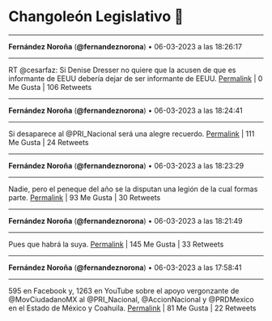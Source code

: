 # Changoleón Legislativo 🙈
*****
**Fernández Noroña** (**@fernandeznorona**) • 06-03-2023 a las 18:26:17
*****
RT @cesarfaz: Si Denise Dresser no quiere que la acusen de que es informante de EEUU debería dejar de ser informante de EEUU.
[Permalink](https://twitter.com/fernandeznorona/status/1632930639706988545) | 0 Me Gusta | 106 Retweets
*****
**Fernández Noroña** (**@fernandeznorona**) • 06-03-2023 a las 18:24:41
*****
Si desaparece al @PRI_Nacional será una alegre recuerdo.
[Permalink](https://twitter.com/fernandeznorona/status/1632930235061530631) | 111 Me Gusta | 24 Retweets
*****
**Fernández Noroña** (**@fernandeznorona**) • 06-03-2023 a las 18:23:29
*****
Nadie, pero el peneque del año se la disputan una legión de la cual formas parte.
[Permalink](https://twitter.com/fernandeznorona/status/1632929933222707204) | 93 Me Gusta | 30 Retweets
*****
**Fernández Noroña** (**@fernandeznorona**) • 06-03-2023 a las 18:21:49
*****
Pues que habrá la suya.
[Permalink](https://twitter.com/fernandeznorona/status/1632929516866641920) | 145 Me Gusta | 33 Retweets
*****
**Fernández Noroña** (**@fernandeznorona**) • 06-03-2023 a las 17:58:41
*****
595 en Facebook y, 1263 en YouTube sobre el apoyo vergonzante de @MovCiudadanoMX al @PRI_Nacional, @AccionNacional y @PRDMexico en el Estado de México y Coahuila.
[Permalink](https://twitter.com/fernandeznorona/status/1632923693251715073) | 81 Me Gusta | 22 Retweets